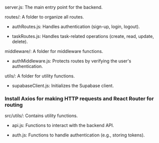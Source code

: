 server.js: The main entry point for the backend.

routes/: A folder to organize all routes.

- authRoutes.js: Handles authentication (sign-up, login, logout).

- taskRoutes.js: Handles task-related operations (create, read, update, delete).

middleware/: A folder for middleware functions.

- authMiddleware.js: Protects routes by verifying the user's authentication.

utils/: A folder for utility functions.

- supabaseClient.js: Initializes the Supabase client.

### Install Axios for making HTTP requests and React Router for routing

src/utils/: Contains utility functions.

- api.js: Functions to interact with the backend API.

- auth.js: Functions to handle authentication (e.g., storing tokens).
